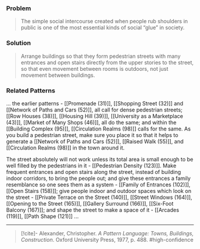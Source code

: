 ### Problem
>The simple social intercourse created when people rub shoulders in public is one of the most essential kinds of social “glue” in society.

### Solution
>Arrange buildings so that they form pedestrian streets with many entrances and open stairs directly from the upper stories to the street, so that even movement between rooms is outdoors, not just movement between buildings.

### Related Patterns
... the earlier patterns - [[Promenade (31)]], [[Shopping Street (32)]] and [[Network of Paths and Cars (52)]], all call for dense pedestrian streets; [[Row Houses (38)]], [[Housing Hill (39)]], [[University as a Marketplace (43)]], [[Market of Many Shops (46)]], all do the same; and within the [[Building Complex (95)]], [[Circulation Realms (98)]] calls for the same. As you build a pedestrian street, make sure you place it so that it helps to generate a [[Network of Paths and Cars (52)]], [[Raised Walk (55)]], and [[Circulation Realms (98)]] in the town around it.

 The street absolutely will not work unless its total area is small enough to be well filled by the pedestrians in it - [[Pedestrian Density (123)]]. Make frequent entrances and open stairs along the street, instead of building indoor corridors, to bring the people out; and give these entrances a family resemblance so one sees them as a system - [[Family of Entrances (102)]], [[Open Stairs (158)]]; give people indoor and outdoor spaces which look on the street - [[Private Terrace on the Street (140)]], [[Street Windows (164)]], [[Opening to the Street (165)]], [[Gallery Surround (166)]], [[Six-Foot Balcony (167)]]; and shape the street to make a space of it - [[Arcades (119)]], [[Path Shape (121)]] ...

---
> [!cite]- Alexander, Christopher. _A Pattern Language: Towns, Buildings, Construction_. Oxford University Press, 1977, p. 488.
> #high-confidence 